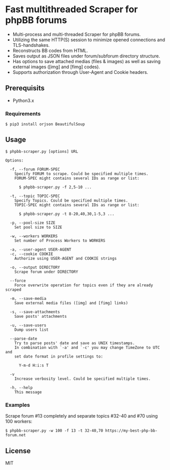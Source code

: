 # Fast multithreaded Scraper for phpBB forums

 * Multi-process and multi-threaded Scraper for phpBB forums.
 * Utilizing the same HTTP(S) session to minimize opened connections and TLS-handshakes.
 * Reconstructs BB codes from HTML.
 * Saves output as JSON files under forum/subforum directory structure.
 * Has options to save attached medias (files & images) as well as saving external images ([img] and [fimg] codes).
 * Supports authorization through User-Agent and Cookie headers.

## Prerequisits

 * Python3.x

### Requirements

```
$ pip3 install orjson BeautifulSoup
```

## Usage

```
$ phpbb-scraper.py [options] URL

Options:

  -f, --forum FORUM-SPEC
    Specify FORUM to scrape. Could be specified multiple times.
    FORUM-SPEC might contains several IDs as range or list:

      $ phpbb-scraper.py -f 2,5-10 ...

  -t, --topic TOPIC-SPEC
    Specify Topics. Could be specified multiple times.
    TOPIC-SPEC might contains several IDs as range or list:

      $ phpbb-scraper.py -t 8-20,40,30,1-5,3 ...

  -p, --pool-size SIZE
    Set pool size to SIZE

  -w, --workers WORKERS
    Set number of Process Workers to WORKERS

  -a, --user-agent USER-AGENT
  -c, --cookie COOKIE
    Authorize using USER-AGENT and COOKIE strings

  -o, --output DIRECTORY
    Scrape forum under DIRECTORY

  --force
    Force overwrite operation for topics even if they are already scraped

  -m, --save-media
    Save external media files ([img] and [fimg] links)

  -s, --save-attachments
    Save posts' attachments

  -u, --save-users
    Dump users list

  --parse-date
    Try to parse posts' date and save as UNIX timestamps.
    In combination with `-a' and `-c' you may change TimeZone to UTC and
    set date format in profile settings to:

      Y-m-d H:i:s T

  -v
    Increase verbosity level. Could be specified multiple times.

  -h, --help
    This message
```

### Examples

Scrape forum #13 completely and separate topics #32-40 and #70 using 100 workers:
```
$ phpbb-scraper.py -w 100 -f 13 -t 32-40,70 https://my-best-php-bb-forum.net
```

## License

MIT
